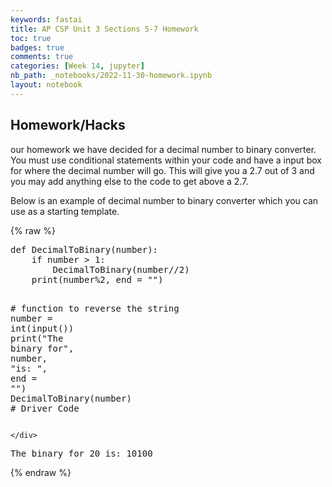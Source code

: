 ```yaml
---
keywords: fastai
title: AP CSP Unit 3 Sections 5-7 Homework
toc: true
badges: true
comments: true
categories: [Week 14, jupyter]
nb_path: _notebooks/2022-11-30-homework.ipynb
layout: notebook
---
```


<!--
#################################################
### THIS FILE WAS AUTOGENERATED! DO NOT EDIT! ###
#################################################
# file to edit: _notebooks/2022-11-30-homework.ipynb
-->

<div class="container" id="notebook-container">
        
<div class="cell border-box-sizing text_cell rendered"><div class="inner_cell">
<div class="text_cell_render border-box-sizing rendered_html">
<h2 id="Homework/Hacks">Homework/Hacks<a class="anchor-link" href="#Homework/Hacks"> </a></h2><p>our homework we have decided for a decimal number to binary converter. You must use conditional statements within your code and have a input box for where the decimal number will go. This will give you a 2.7 out of 3 and you may add anything else to the code to get above a 2.7.</p>

</div>
</div>
</div>
<div class="cell border-box-sizing text_cell rendered"><div class="inner_cell">
<div class="text_cell_render border-box-sizing rendered_html">
<p>Below is an example of decimal number to binary converter which you can use as a starting template.</p>

</div>
</div>
</div>
    {% raw %}
    
<div class="cell border-box-sizing code_cell rendered">
<div class="input">

<div class="inner_cell">
    <div class="input_area">
<div class=" highlight hl-ipython3"><pre><span></span><span class="k">def</span> <span class="nf">DecimalToBinary</span><span class="p">(</span><span class="n">number</span><span class="p">):</span>
    <span class="k">if</span> <span class="n">number</span> <span class="o">&gt;</span> <span class="mi">1</span><span class="p">:</span>
        <span class="n">DecimalToBinary</span><span class="p">(</span><span class="n">number</span><span class="o">//</span><span class="mi">2</span><span class="p">)</span>
    <span class="nb">print</span><span class="p">(</span><span class="n">number</span><span class="o">%</span><span class="k">2</span>, end = &quot;&quot;)
 
<span class="c1"># function to reverse the string</span>
<span class="n">number</span> <span class="o">=</span> <span class="nb">int</span><span class="p">(</span><span class="nb">input</span><span class="p">())</span> 
<span class="nb">print</span><span class="p">(</span><span class="s2">&quot;The binary for&quot;</span><span class="p">,</span> <span class="n">number</span><span class="p">,</span> <span class="s2">&quot;is: &quot;</span><span class="p">,</span> <span class="n">end</span> <span class="o">=</span> <span class="s2">&quot;&quot;</span><span class="p">)</span>
<span class="n">DecimalToBinary</span><span class="p">(</span><span class="n">number</span><span class="p">)</span>
<span class="c1"># Driver Code</span>
</pre></div>

    </div>
</div>
</div>

<div class="output_wrapper">
<div class="output">

<div class="output_area">

<div class="output_subarea output_stream output_stdout output_text">
<pre>The binary for 20 is: 10100</pre>
</div>
</div>

</div>
</div>

</div>
    {% endraw %}

</div>
 

